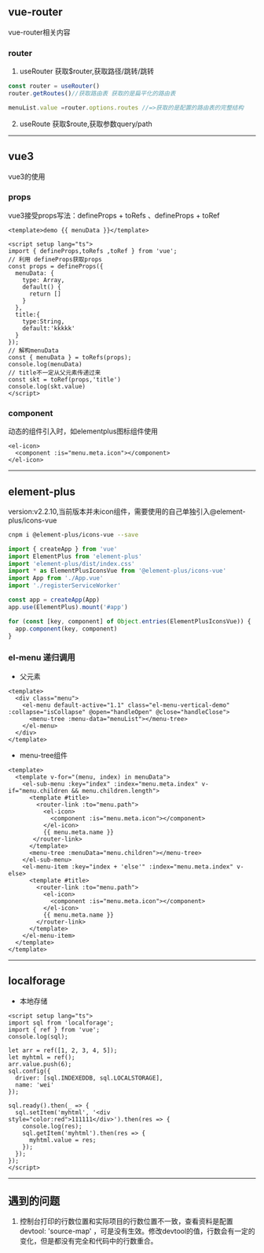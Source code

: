 ## vue-router 
vue-router相关内容
### router
1. useRouter 获取$router,获取路径/跳转/跳转
```js
const router = useRouter()
router.getRoutes()//获取路由表 获取的是扁平化的路由表

menuList.value =router.options.routes //=>获取的是配置的路由表的完整结构
```
2. useRoute 获取$route,获取参数query/path

--------------------------------------------------

## vue3
vue3的使用

### props
vue3接受props写法：defineProps + toRefs 、defineProps + toRef
```vue
<template>demo {{ menuData }}</template>

<script setup lang="ts">
import { defineProps,toRefs ,toRef } from 'vue';
// 利用 defineProps获取props
const props = defineProps({
  menuData: {
    type: Array,
    default() {
      return []
    }
  },
  title:{
    type:String,
    default:'kkkkk'
  }
});
// 解构menuData
const { menuData } = toRefs(props);
console.log(menuData)
// title不一定从父元素传递过来
const skt = toRef(props,'title')
console.log(skt.value)
</script>
```

### component
动态的组件引入时，如elementplus图标组件使用
```vue
<el-icon>
  <component :is="menu.meta.icon"></component> 
</el-icon>
```

--------------------------------------------------
## element-plus
version:v2.2.10,当前版本并未icon组件，需要使用的自己单独引入@element-plus/icons-vue
```bash
cnpm i @element-plus/icons-vue --save
```
```ts
import { createApp } from 'vue'
import ElementPlus from 'element-plus'
import 'element-plus/dist/index.css'
import * as ElementPlusIconsVue from '@element-plus/icons-vue'
import App from './App.vue'
import './registerServiceWorker'

const app = createApp(App)
app.use(ElementPlus).mount('#app')

for (const [key, component] of Object.entries(ElementPlusIconsVue)) {
  app.component(key, component)
}
```

### el-menu 递归调用

+ 父元素
```vue
<template>
  <div class="menu">
    <el-menu default-active="1.1" class="el-menu-vertical-demo" :collapse="isCollapse" @open="handleOpen" @close="handleClose">
      <menu-tree :menu-data="menuList"></menu-tree>
    </el-menu>
  </div>
</template>
```
+ menu-tree组件
```vue
<template>
  <template v-for="(menu, index) in menuData">
    <el-sub-menu :key="index" :index="menu.meta.index" v-if="menu.children && menu.children.length">
      <template #title>
        <router-link :to="menu.path">
          <el-icon>
            <component :is="menu.meta.icon"></component>
          </el-icon>
          {{ menu.meta.name }}
       </router-link>
      </template>
      <menu-tree :menuData="menu.children"></menu-tree>
    </el-sub-menu>
    <el-menu-item :key="index + 'else'" :index="menu.meta.index" v-else>
      <template #title>
        <router-link :to="menu.path">
          <el-icon>
            <component :is="menu.meta.icon"></component>
          </el-icon>
          {{ menu.meta.name }}
        </router-link>
      </template>
    </el-menu-item>
  </template>
</template>
```




--------------------------------------------------
## localforage

+ 本地存储
```vue
<script setup lang="ts">
import sql from 'localforage';
import { ref } from 'vue';
console.log(sql);

let arr = ref([1, 2, 3, 4, 5]);
let myhtml = ref();
arr.value.push(6);
sql.config({
  driver: [sql.INDEXEDDB, sql.LOCALSTORAGE],
  name: 'wei'
});

sql.ready().then(_ => {
  sql.setItem('myhtml', '<div style="color:red">111111</div>').then(res => {
    console.log(res);
    sql.getItem('myhtml').then(res => {
      myhtml.value = res;
    });
  });
});
</script>
```
--------------------------------------------------



## 遇到的问题
1. 控制台打印的行数位置和实际项目的行数位置不一致，查看资料是配置devtool: 'source-map'
，可是没有生效。修改devtool的值，行数会有一定的变化，但是都没有完全和代码中的行数重合。
